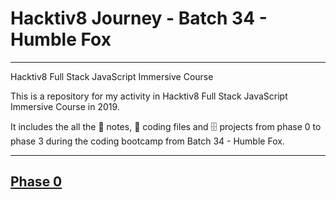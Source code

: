 # Hacktiv8 Journey - Batch 34 - Humble Fox
---
Hacktiv8 Full Stack JavaScript Immersive Course

This is a repository for my activity in Hacktiv8 Full Stack JavaScript Immersive Course in 2019.

It includes the all the :closed_book: notes, :floppy_disk: coding files and :file_cabinet: projects from phase 0 to phase 3 during the coding bootcamp from Batch 34 - Humble Fox.

---
## [Phase 0](https://github.com/andreassosilo/hacktiv8/tree/master/phase0)
